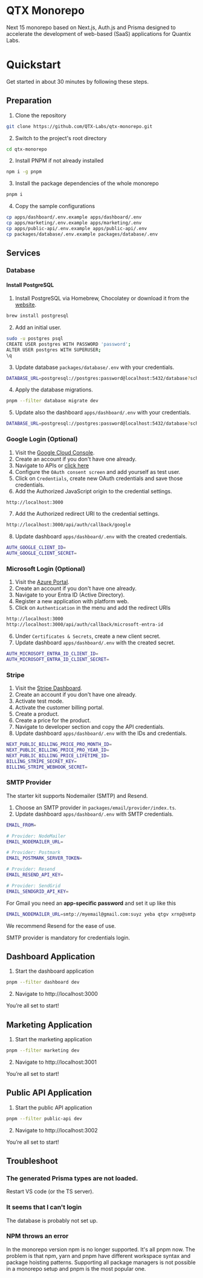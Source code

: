 # QTX Monorepo

Next 15 monorepo based on Next.js, Auth.js and Prisma designed to accelerate the development of web-based (SaaS) applications for Quantix Labs.

# Quickstart

Get started in about 30 minutes by following these steps.

## Preparation

1. Clone the repository

```bash
git clone https://github.com/QTX-Labs/qtx-monorepo.git
```

2. Switch to the project's root directory

```bash
cd qtx-monorepo
```

2. Install PNPM if not already installed

```bash
npm i -g pnpm
```

3. Install the package dependencies of the whole monorepo

```bash
pnpm i
```

4. Copy the sample configurations

```bash
cp apps/dashboard/.env.example apps/dashboard/.env
cp apps/marketing/.env.example apps/marketing/.env
cp apps/public-api/.env.example apps/public-api/.env
cp packages/database/.env.example packages/database/.env
```

## Services

### Database

#### Install PostgreSQL

1.  Install PostgreSQL via Homebrew, Chocolatey or download it from the [website](https://www.postgresql.org/download/).

```bash
brew install postgresql
```

2. Add an initial user.

```bash
sudo -u postgres psql
CREATE USER postgres WITH PASSWORD 'password';
ALTER USER postgres WITH SUPERUSER;
\q
```

3.  Update database `packages/database/.env` with your credentials.

```bash
DATABASE_URL=postgresql://postgres:password@localhost:5432/database?schema=public
```

4. Apply the database migrations.

```bash
pnpm --filter database migrate dev
```

5. Update also the dashboard `apps/dashboard/.env` with your credentials.

```bash
DATABASE_URL=postgresql://postgres:password@localhost:5432/database?schema=public
```

### Google Login (Optional)

1. Visit the [Google Cloud Console](https://console.cloud.google.com/).
2. Create an account if you don't have one already.
3. Navigate to APIs or [click here](https://console.cloud.google.com/apis)
4. Configure the `OAuth consent screen` and add yourself as test user.
5. Click on `Credentials`, create new OAuth credentials and save those credentials.
6. Add the Authorized JavaScript origin to the credential settings.

```bash
http://localhost:3000
```

7. Add the Authorized redirect URI to the credential settings.

```bash
http://localhost:3000/api/auth/callback/google
```

8. Update dashboard `apps/dashboard/.env` with the created credentials.

```bash
AUTH_GOOGLE_CLIENT_ID=
AUTH_GOOGLE_CLIENT_SECRET=
```

### Microsoft Login (Optional)

1. Visit the [Azure Portal](https://portal.azure.com/).
2. Create an account if you don't have one already.
3. Navigate to your Entra ID (Active Directory).
4. Register a new application with platform web.
5. Click on `Authentication` in the menu and add the redirect URIs

```bash
http://localhost:3000
http://localhost:3000/api/auth/callback/microsoft-entra-id
```

6. Under `Certificates & Secrets`, create a new client secret.
7. Update dashboard `apps/dashboard/.env` with the created secret.

```bash
AUTH_MICROSOFT_ENTRA_ID_CLIENT_ID=
AUTH_MICROSOFT_ENTRA_ID_CLIENT_SECRET=
```

### Stripe

1. Visit the [Stripe Dashboard](https://dashboard.stripe.com/).
2. Create an account if you don't have one already.
3. Activate test mode.
4. Activate the customer billing portal.
5. Create a product.
6. Create a price for the product.
7. Navigate to developer section and copy the API credentials.
8. Update dashboard `apps/dashboard/.env` with the IDs and credentials.

```bash
NEXT_PUBLIC_BILLING_PRICE_PRO_MONTH_ID=
NEXT_PUBLIC_BILLING_PRICE_PRO_YEAR_ID=
NEXT_PUBLIC_BILLING_PRICE_LIFETIME_ID=
BILLING_STRIPE_SECRET_KEY=
BILLING_STRIPE_WEBHOOK_SECRET=
```

### SMTP Provider

The starter kit supports Nodemailer (SMTP) and Resend.

1. Choose an SMTP provider in `packages/email/provider/index.ts`.
2. Update dashboard `apps/dashboard/.env` with SMTP credentials.

```bash
EMAIL_FROM=

# Provider: NodeMailer
EMAIL_NODEMAILER_URL=

# Provider: Postmark
EMAIL_POSTMARK_SERVER_TOKEN=

# Provider: Resend
EMAIL_RESEND_API_KEY=

# Provider: SendGrid
EMAIL_SENDGRID_API_KEY=
```

For Gmail you need an **app-specific password** and set it up like this

```bash
EMAIL_NODEMAILER_URL=smtp://myemail@gmail.com:suyz yeba qtgv xrnp@smtp.gmail.com:465
```

We recommend Resend for the ease of use.

<Callout>SMTP provider is mandatory for credentials login.</Callout>

## Dashboard Application

1. Start the dashboard application

```bash
pnpm --filter dashboard dev
```

2. Navigate to http://localhost:3000

You’re all set to start!

## Marketing Application

1. Start the marketing application

```bash
pnpm --filter marketing dev
```

2. Navigate to http://localhost:3001

You’re all set to start!

## Public API Application

1. Start the public API application

```bash
pnpm --filter public-api dev
```

2. Navigate to http://localhost:3002

You’re all set to start!

## Troubleshoot

### The generated Prisma types are not loaded.

Restart VS code (or the TS server).

### It seems that I can't login

The database is probably not set up.

### NPM throws an error

In the monorepo version npm is no longer supported. It's all pnpm now. The problem is that npm, yarn and pnpm have different workspace syntax and package hoisting patterns. Supporting all package managers is not possible in a monorepo setup and pnpm is the most popular one.
